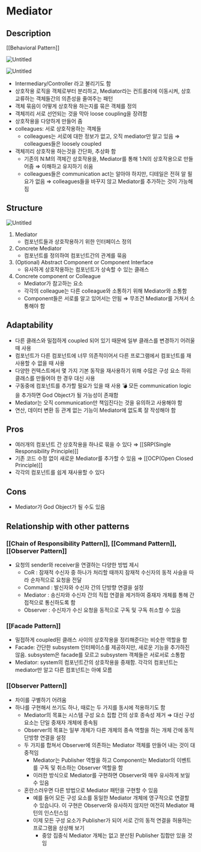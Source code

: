 # Mediator

## Description

[[Behavioral Pattern]]

![Untitled](Untitled%2060.png)

![Untitled](Untitled%2061.png)

- Intermediary/Controller 라고 불리기도 함
- 상호작용 로직을 객체로부터 분리하고, Mediator라는 컨트롤러에 이동시켜, 상호 교류하는 객체들간의 의존성을 줄여주는 패턴
- 객체 묶음이 어떻게 상호작용 하는지를 묶은 객체를 정의
- 객체끼리 서로 선언되는 것을 막아 loose coupling을 장려함
- 상호작용을 다양하게 만들어 줌
- colleagues: 서로 상호작용하는 객체들
  - colleagues는 서로에 대한 정보가 없고, 오직 mediator만 알고 있음 ⇒ colleagues들은 loosely coupled
- 객체끼리 상호작용 하는것을 간단화, 추상화 함
  - 기존의 N:M의 객체간 상호작용을, Mediator를 통해 1:N의 상호작용으로 만들어줌 ⇒ 이해하고 유지하기 쉬움
  - colleagues들은 communication act는 알아야 하지만, 디테일은 전혀 알 필요가 없음 ⇒ colleagues들을 바꾸지 않고 Mediator를 추가하는 것이 가능해짐

## Structure

![Untitled](Untitled%2062.png)

1. Mediator
   - 컴포넌트들과 상호작용하기 위한 인터페이스 정의
2. Concrete Mediator
   - 컴포넌트를 정의하여 컴포넌트간의 관계를 묶음
3. (Optional) Abstract Component or Component Interface
   - 유사하게 상호작용하는 컴포넌트가 상속할 수 있는 클래스
4. Concrete component or Colleague
   - Mediator가 참고하는 요소
   - 각각의 colleague는 다른 colleague와 소통하기 위해 Mediator와 소통함
   - Component들은 서로를 알고 있어서는 안됨 ⇒ 무조건 Mediator를 거쳐서 소통해야 함

## Adaptability

- 다른 클래스와 밀접하게 coupled 되어 있기 때문에 일부 클래스를 변경하기 어려울 때 사용
- 컴포넌트가 다른 컴포넌트에 너무 의존적이어서 다른 프로그램에서 컴포넌트를 재사용할 수 없을 때 사용
- 다양한 컨텍스트에서 몇 가지 기본 동작을 재사용하기 위해 수많은 구성 요소 하위 클래스를 만들어야 한 경우 대신 사용
- 구동중에 컴포넌트를 추가할 필요가 있을 때 사용
    💣 모든 communication logic을 추가하면 God Object가 될 가능성이 존재함
- Mediator는 오직 communication만 책임진다는 것을 유의하고 사용해야 함
- 연산, 데이터 변환 등 관계 없는 기능이 Mediator에 없도록 잘 작성해야 함

## Pros

- 여러개의 컴포넌트 간 상호작용을 하나로 묶을 수 있다 ⇒ [[SRP(Single Responsibility Principle)]]
- 기존 코드 수정 없이 새로운 Mediator를 추가할 수 있음 ⇒ [[OCP(Open Closed Principle)]]
- 각각의 컴포넌트를 쉽게 재사용할 수 있다

## Cons

- Mediator가 God Object가 될 수도 있음

## Relationship with other patterns

### [[Chain of Responsibility Pattern]], [[Command Pattern]], [[Observer Pattern]]

- 요청의 sender와 receiver을 연결하는 다양한 방법 제시
  - CoR : 잠재적 수신자 중 하나가 처리할 때까지 잠재적 수신자의 동적 사슬을 따라 순차적으로 요청을 전달
  - Command : 발신자와 수신자 간의 단방향 연결을 설정
  - Mediator : 송신자와 수신자 간의 직접 연결을 제거하여 중재자 개체를 통해 간접적으로 통신하도록 함
  - Observer : 수신자가 수신 요청을 동적으로 구독 및 구독 취소할 수 있음

### [[Facade Pattern]]

- 밀접하게 coupled된 클래스 사이의 상호작용을 정리해준다는 비슷한 역할을 함
- Facade: 간단한 subsystem 인터페이스를 제공하지만, 새로운 기능을 추가하진 않음. subsystem은 facade를 모르고 subsystem 객체들은 서로서로 소통함
- Mediator: system의 컴포넌트간의 상호작용을 중재함. 각각의 컴포넌트는 mediator만 알고 다른 컴포넌트는 아예 모름

### [[Observer Pattern]]

- 차이를 구별하기 어려움
- 하나를 구현해서 쓰기도 하나, 때로는 두 가지를 동시에 적용하기도 함
  - Mediator의 목표는 시스템 구성 요소 집합 간의 상호 종속성 제거 ⇒ 대신 구성 요소는 단일 중재자 개체에 종속됨
  - Observer의 목표는 일부 개체가 다른 개체의 종속 역할을 하는 개체 간에 동적 단방향 연결을 설정
  - 두 가지를 합쳐서 Observer에 의존하는 Mediator 객체를 만들어 내는 것이 대중적임
    - Mediator는 Publisher 역할을 하고 Component는 Mediator의 이벤트를 구독 및 취소하는 Observer 역할을 함
    - 이러한 방식으로 Mediator를 구현하면 Observer와 매우 유사하게 보일 수 있음
  - 혼란스러우면 다른 방법으로 Mediator 패턴을 구현할 수 있음
    - 예를 들어 모든 구성 요소를 동일한 Mediator 개체에 영구적으로 연결할 수 있습니다. 이 구현은 Observer와 유사하지 않지만 여전히 Mediator 패턴의 인스턴스임
    - 이제 모든 구성 요소가 Publisher가 되어 서로 간의 동적 연결을 허용하는 프로그램을 상상해 보기
      - 중앙 집중식 Mediator 개체는 없고 분산된 Publisher 집합만 있을 것임
